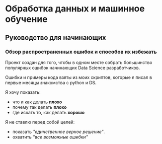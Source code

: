 # Обработка данных и машинное обучение

## Руководство для начинающих

### Обзор распространенных ошибок и способов их избежать

Проект создан для того, чтобы в одном месте собрать большинство популярных ошибок начинающих Data Science разработчиков.  

Ошибки и примеры кода взяты из моих скриптов, которые я писал в первые месяцы знакомства с python и DS.

Я хочу показать:  
- что и как делать **плохо**
- почему так делать **плохо**
- где искать то, как делать **хорошо**

Я не ставлю перед собой целей:
- показать *"единственное верное решение"*.
- охватить *"все возможные ошибки"*